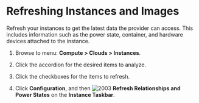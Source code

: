 # Refreshing Instances and Images

Refresh your instances to get the latest data the provider can access.
This includes information such as the power state, container, and
hardware devices attached to the instance.

1. Browse to menu: **Compute > Clouds > Instances**.

2. Click the accordion for the desired items to analyze.

3. Click the checkboxes for the items to refresh.

4. Click **Configuration**, and then
   ![2003](../images/2003.png) **Refresh Relationships and Power States**
   on the **Instance Taskbar**.
